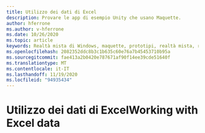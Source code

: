 ```yaml
---
title: Utilizzo dei dati di Excel
description: Provare le app di esempio Unity che usano Maquette.
author: hferrone
ms.author: v-hferrone
ms.date: 10/26/2020
ms.topic: article
keywords: Realtà mista di Windows, maquette, prototipi, realtà mista, realtà virtuale, VR, MR, feedback, hub di feedback, bug
ms.openlocfilehash: 2082352ddc8b3c1b635c60e76a7b45453710b95a
ms.sourcegitcommit: fae413a2b0420e787671af90f14ee39cde51640f
ms.translationtype: MT
ms.contentlocale: it-IT
ms.lasthandoff: 11/19/2020
ms.locfileid: "94935434"
---
```

# <a name="working-with-excel-data"></a><span data-ttu-id="dfc8a-104">Utilizzo dei dati di Excel</span><span class="sxs-lookup"><span data-stu-id="dfc8a-104">Working with Excel data</span></span>

<!-- TODO(Harrison/Stefan): Need cool header image from tutorial -->

<!-- TODO(Stefan): Create tutorial content and screenshots -->
